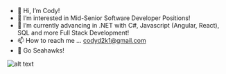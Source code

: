 - 👋 Hi, I’m Cody!
- 👀 I’m interested in Mid-Senior Software Developer Positions!
- 🌱 I’m currently advancing in .NET with C#, Javascript (Angular, React), SQL and more Full Stack Development!
- 📫 How to reach me ... codyd2k1@gmail.com
- :eagle: Go Seahawks!
 
![alt text](https://teamcolorcodes.com/wp-content/uploads/2014/05/Seattle_Seahawks_logo.jpg)



<!---
Codyd2k1/Codyd2k1 is a ✨ special ✨ repository because its `README.md` (this file) appears on your GitHub profile.
You can click the Preview link to take a look at your changes.
--->
